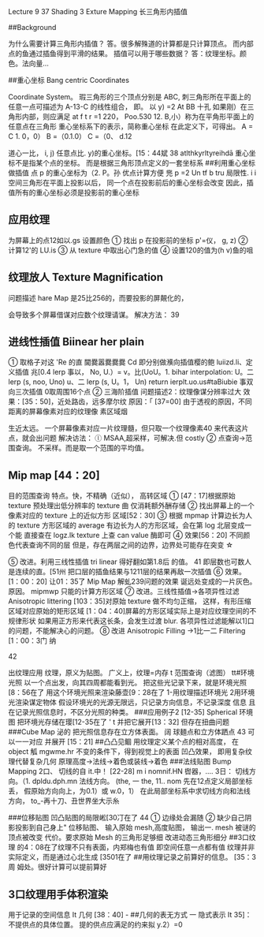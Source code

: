 Lecture 9 37
Shading 3 Exture Mapping
长三角形内插值

##Background

为什么需要计算三角形内插值？
答。很多解殊道的计算都是只计算顶点。
而内部点的鱼通过插鱼得到平滑的结果。
插值可以用于哪些数据？
答：纹理坐标。颜色。法向量…

##重心坐标 Bang centric Coordinates

Coordinate System。
瑕三角形的三个顶点分别是 ABC,
刺三角形所在平面上的任意一点可描述为 A-13-C 的线性组合，
即。 以 y) =2 At BB 十孔
如果刚）在三角形内部，则应满足
at f t r =1
220， Poo.530
12. B,小）称为在平角形平面上的任意点在三角形
重心坐标系下的表示，简称重心坐标
在此定义下，可得出。
A = C 1. 0，0） B =（0.1.0） C =（0、 d.12

道心一比， i, j)
任意点比. y)的重心坐标。[15：44斌 38
atlthkyrltyreihdā
重心坐标不是指某个点的坐标。
而是根据三角形顶点定义的一套坐标系
##利用重心坐标做插值
点 p 的重心坐标为（2. P。孙 优点计算方便
兠 p =2 Un tf b tru
局限性. i i
空间三角形在平面上投影以后，
同一个点在投影前后的重心坐标会改变
因此，插值所有的重心坐标必须是投影前的重心坐标

## 应用纹理

为屏幕上的点12如以.gs 设置颜色
① 找出 p 在投影前的坐标 p'=仪， g, z)
② 计算12'的 LU.is
③ 从 texture 中取出心门急的值
④ 设置120的值为(h v)鱼的咀

## 纹理放人 Texture Magnification

问题描述
hare Map 是25比256的，而要投影的屏䚍化的，

会导致多个屏幕借谋对应数个纹理请谋。
解决方法： 39

## 进线性插值 Biinear her plain

① 取格子对这 'Re 的直
閫爨嚣爨爨爨
Cd 即分别做㶇向插值樱的鲍
luiizd.li、定义插值 兆[0.4
lerp 事以， No, U.）= v。比(UoU。1.
bihar interpolation:
U。二 lerp (s, noo, Uno)
u、二 lerp (s, U。1， Un)
return ierplt.uo.us­#taBiubie 事双向三次插值
0取周围16个点
② 三海阶插值
问题描述2：纹理像谋分辨率过大
效果：[35：50]，近处路齿，远多摩尔纹
原因：「
[37=00]
由于透视的原因，不同距离的屏幕像素对应的纹理像
素区域烟

生近太远。
一个屏幕像素对应一片纹理髓，但只取一个纹理像素40
来代表这片点，就会出问题
解决访法：
ⓛ MSAA,超采样，可解决.但 costly
② 点查询→范围查询。
不采样。而是取一个范围的平均值。
## Mip map [44：20]
目的范围查询
特点。快，不精确（近似）， 高转区域
① [47：17]根据原始 texture 预处理出低分辨率的 texture
曲 仅消耗额外酬存储
② 找出屏幕上的一个像素对应的 texture 上的近似方形
区域[52：30]
③ 根据 mpmap 计算边长为人的 texture 方形区域的 average
有边长为人的方形区域，会在第 log 北层变成一个能
直接查在 logz.lk texture 上查 can value 酶即可
④ 效果[56：20]
不同颜色代表查询不同的层
但是，存在两层之间的边界，边界处可能存在突变
☆

⑤ 改进。利用三线性插值 tri linear 得好翻如第1.8后
的值。 41
即层数也可数人是连续的直。[51州
把口层的插鱼结果与1211层的结果再敌一次插值
⑥ 效果。 [1：00：20]
让01：35了 Mip Map 解虬239问题的效果
诞远处变成的一片灰色。
原因。 mipmwp 只能的计算方形区域
⑦ 改进。三线性插值→各项异性过滤 Anisotropic littering
[103：35]对原始 texture 做不均匀正缩，
这样，有形压缩区域对应原始的矩形区域
[1：04：40]屏幕的方形区域实际上是对应纹理空间的不规律形状
如果用正方形来代表这长条，会发生过渡 blur.
各项异性过滤能解以1]口的问题，不能解决心的问题。
⑧ 改进 Anisotropic Filling →1比一二 Filtering
[1：00：3门 纳

42

出纹理应用
纹理，原义为贴图。
广义上，纹理=内存 t 范围查询（滤图）
tt#环境光照
以一个点出发，向其四周都能看到光。
把这些光记录下来，就是环境光照[8：56在了
用这个环境光照来渲染藤壶[9：28在了
1-用纹理描述环境光
2用环境光渲染谋定物体
假设环境光的光源无限远，只记录方向信息，不记录深度
信息
且在记录光照信息时，不区分光照的种类。
###应用例子2 [12-35] Spherical 环境图
把环境光存储在璎[12-35在了 '
t
并把它展开[13：32]
但存在扭曲问题
###Cube Map 泌的
把光照信息存在立方体表面。
阔 球麺点和立方体跴点 43
可以一一对应
并展开 [15：21]
##凸凸见鲴
用纹理定义某个点的相对高度，
在 object 觚 mgwme.hr 不变的条件下，得到视觉上的表面
凹凸效果，
即用复杂纹理代替复杂几何
原理高度->法线→着色或装线→着色
###法线贴图 Bump Mapping 2口、
切线的自 it.中！
[22-28] m i nom­nif.HN 辔器，....
3日：
切线方向。（1. dpldu.dph.mn
法线方向。 (the, 一 the, 11.. nom
先在12点定义局部坐标丢，
假原始方向向上，为0.1）或 w.0，1）
在此局部坐标系中求切线方向和法线方向，
to_-再十刀、丑世界坐大示糸

###位移贴图
凹凸贴图的局限㟣[30㓅在了 44
① 边缘处会漏随
② 缺少自己阴影投影到自己身上"
位移贴图、
输入原始 mesh,高度贴图，
输出一. mesh 被谜的顶点被改变
代价。要求原始 Mesh 的三角形足够细
改进动态三角形细分
##3口纹理
的4：08在了纹理不只有表面，内郑梅也有值
即空间任意一点都有值
纹理并非实际定义，而是通过心北生成 [3501在了
##用纹理记录之前算好的信息。
[35：3周
姆处。很好计算可以提前算好
## 3口纹理用手体积渲染
用于记录的空间信息
It 几何 [38：40] -
##几何的表无方式 一
隐式表示 It 35]： 不提供点的具体位置。
提的供点应满足的约来拟 y.2）=0

